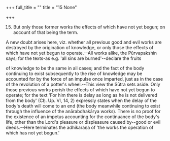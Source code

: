 +++
full_title = ""
title = "15 None"

+++


15. But only those former works the effects of which have not yet begun; on account of that being the term.

A new doubt arises here, viz. whether all previous good and evil works are destroyed by the origination of knowledge, or only those the effects of which have not yet begun to operate.--All works alike, the Pūrvapakshin says; for the texts-as e.g. 'all sins are burned'--declare the fruits

of knowledge to be the same in all cases; and the fact of the body continuing to exist subsequently to the rise of knowledge may be accounted for by the force of an impulse once imparted, just as in the case of the revolution of a potter's wheel.--This view the Sūtra sets aside. Only those previous works perish the effects of which have not yet begun to operate; for the text 'For him there is delay as long as he is not delivered from the body' (Cḥ. Up. VI, 14, 2) expressly states when the delay of the body's death will come to an end (the body meanwhile continuing to exist through the influence of the anārabdhakārya works). There is no proof for the existence of an impetus accounting for the continuance of the body's life, other than the Lord's pleasure or displeasure caused by--good or evil deeds.--Here terminates the adhikaraṇa of 'the works the operation of which has not yet begun.'

